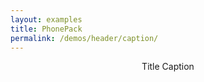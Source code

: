 ```yaml
---
layout: examples
title: PhonePack
permalink: /demos/header/caption/
---
```


<header class="header header--shadow">
      <div class="header__title">
          Title
          <span class="header__caption">Caption</span>
      </div>
</header>
  
